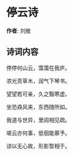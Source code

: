 # 停云诗

**作者**: 刘敞

## 诗词内容

停停何山云，霭霭在我庐。

浓光贲草木，润气下琴书。

望望若可亲，久之翳寒虚。

坐恐猋风来，东西随所如。

我道与世异，里闾相见疏。

嗟云亦何事，低徊能慕予。

谅以无心故，形影暂相于。

